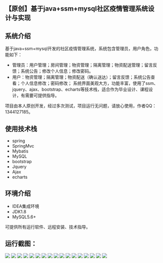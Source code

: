 ## 【原创】基于java+ssm+mysql社区疫情管理系统设计与实现

## 系统介绍

基于java+ssm+mysql开发的社区疫情管理系统，系统包含管理员，用户角色，功能如下：
- 管理员：用户管理；房间管理；物资管理；隔离管理；物资配送管理；留言反馈；系统公告；修改个人信息；修改密码。
- 用户：物资管理；隔离管理；物资配送（确认送达）；留言反馈；系统公告查看；个人信息修改；密码修改；
系统界面美观大方，功能丰富，使用了ssm、jquery、ajax、bootstrap、echarts等技术栈，适合作为毕业设计、课程设计，有需要可提供指导。

项目由本人原创开发，经过多次测试，项目运行无问题，请放心使用，作者QQ：1344127185。

## 使用技术栈

- spring
- SpringMvc
- Mybatis
- MySQL
- bootstrap
- Jquery
- Ajax
- echarts

## 环境介绍

- IDEA集成环境
- JDK1.8
- MySQL5.6+

可提供所有运行软件、远程安装、技术指导。

## 运行截图：
![](https://github.com/itcoderyhl/community-epidemic-system/blob/main/images/1.png)
![](https://github.com/itcoderyhl/community-epidemic-system/blob/main/images/2.png)
![](https://github.com/itcoderyhl/community-epidemic-system/blob/main/images/3.png)
![](https://github.com/itcoderyhl/community-epidemic-system/blob/main/images/4.png)
![](https://github.com/itcoderyhl/community-epidemic-system/blob/main/images/5.png)
![](https://github.com/itcoderyhl/community-epidemic-system/blob/main/images/6.png)
![](https://github.com/itcoderyhl/community-epidemic-system/blob/main/images/7.png)
![](https://github.com/itcoderyhl/community-epidemic-system/blob/main/images/8.png)
![](https://github.com/itcoderyhl/community-epidemic-system/blob/main/images/9.png)
![](https://github.com/itcoderyhl/community-epidemic-system/blob/main/images/10.png)
![](https://github.com/itcoderyhl/community-epidemic-system/blob/main/images/11.png)
![](https://github.com/itcoderyhl/community-epidemic-system/blob/main/images/12.png)
![](https://github.com/itcoderyhl/community-epidemic-system/blob/main/images/13.png)
![](https://github.com/itcoderyhl/community-epidemic-system/blob/main/images/14.png)
![](https://github.com/itcoderyhl/community-epidemic-system/blob/main/images/15.png)
![](https://github.com/itcoderyhl/community-epidemic-system/blob/main/images/16.png)
![](https://github.com/itcoderyhl/community-epidemic-system/blob/main/images/17.png)







